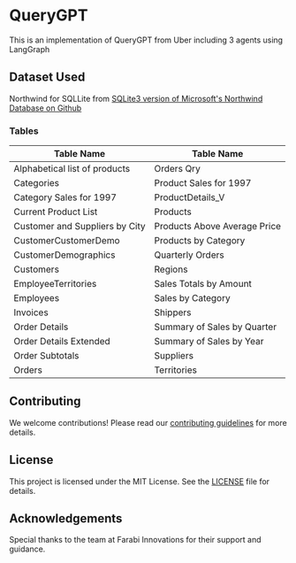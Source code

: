 # QueryGPT

This is an implementation of QueryGPT from Uber including 3 agents using LangGraph

## Dataset Used
Northwind for SQLLite from [SQLite3 version of Microsoft's Northwind Database on Github](https://github.com/jpwhite3/northwind-SQLite3?tab=readme-ov-file)

### Tables

| Table Name                        | Table Name                        |
|-----------------------------------|-----------------------------------|
| Alphabetical list of products     | Orders Qry                        |
| Categories                        | Product Sales for 1997            |
| Category Sales for 1997           | ProductDetails_V                  |
| Current Product List              | Products                          |
| Customer and Suppliers by City    | Products Above Average Price      |
| CustomerCustomerDemo              | Products by Category              |
| CustomerDemographics              | Quarterly Orders                  |
| Customers                         | Regions                           |
| EmployeeTerritories               | Sales Totals by Amount            |
| Employees                         | Sales by Category                 |
| Invoices                          | Shippers                          |
| Order Details                     | Summary of Sales by Quarter       |
| Order Details Extended            | Summary of Sales by Year          |
| Order Subtotals                   | Suppliers                         |
| Orders                            | Territories                       |


## Contributing
We welcome contributions! Please read our [contributing guidelines](CONTRIBUTING.md) for more details.

## License
This project is licensed under the MIT License. See the [LICENSE](LICENSE) file for details.

## Acknowledgements
Special thanks to the team at Farabi Innovations for their support and guidance.